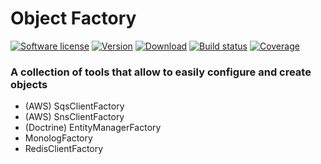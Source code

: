 # Object Factory
[![Software license][ico-license]](README.md)
[![Version][ico-version-stable]][link-packagist]
[![Download][ico-downloads-monthly]][link-downloads]
[![Build status][ico-travis]][link-travis]
[![Coverage][ico-codecov]][link-codecov]

[ico-license]: https://img.shields.io/github/license/nrk/predis.svg?style=flat-square
[ico-version-stable]: https://img.shields.io/packagist/v/micronative/object-factory.svg
[ico-downloads-monthly]: https://img.shields.io/packagist/dm/micronative/object-factory.svg
[ico-travis]: https://travis-ci.com/micronative/object-factory.svg?branch=master
[ico-codecov]: https://codecov.io/gh/micronative/object-factory/branch/master/graph/badge.svg

[link-packagist]: https://packagist.org/packages/micronative/object-factory
[link-codecov]: https://codecov.io/gh/micronative/object-factory
[link-travis]: https://travis-ci.com/micronative/object-factory
[link-downloads]: https://packagist.org/packages/micronative/object-factory/stats

### A collection of tools that allow to easily configure and create objects

+ (AWS) SqsClientFactory
+ (AWS) SnsClientFactory
+ (Doctrine) EntityManagerFactory
+ MonologFactory
+ RedisClientFactory 

